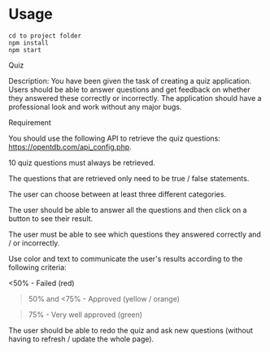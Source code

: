 # Usage
```
cd to project folder
npm install
npm start
```
Quiz

Description: You have been given the task of creating a quiz application. Users should be able to answer questions and get feedback on whether they answered these correctly or incorrectly. The application should have a professional look and work without any major bugs.


Requirement


You should use the following API to retrieve the quiz questions: https://opentdb.com/api_config.php.


10 quiz questions must always be retrieved.

The questions that are retrieved only need to be true / false statements.

The user can choose between at least three different categories.

The user should be able to answer all the questions and then click on a button to see their result.

The user must be able to see which questions they answered correctly and / or incorrectly.

Use color and text to communicate the user's results according to the following criteria:

<50% - Failed (red)

> 50% and <75% - Approved (yellow / orange)

 > 75% - Very well approved (green)

The user should be able to redo the quiz and ask new questions (without having to refresh / update the whole page).
